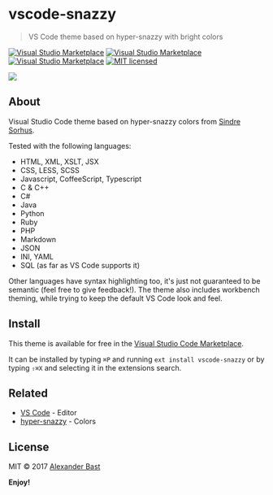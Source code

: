 # vscode-snazzy

> VS Code theme based on hyper-snazzy with bright colors

[![Visual Studio Marketplace](https://vsmarketplacebadge.apphb.com/version/alexanderbast.vscode-snazzy.svg)](https://marketplace.visualstudio.com/items/alexanderbast.vscode-snazzy) [![Visual Studio Marketplace](https://vsmarketplacebadge.apphb.com/installs/alexanderbast.vscode-snazzy.svg)](https://marketplace.visualstudio.com/items/alexanderbast.vscode-snazzy) [![Visual Studio Marketplace](https://vsmarketplacebadge.apphb.com/rating-short/alexanderbast.vscode-snazzy.svg)](https://marketplace.visualstudio.com/items/alexanderbast.vscode-snazzy) [![MIT licensed](https://img.shields.io/badge/license-MIT-blue.svg)](https://raw.githubusercontent.com/alexanderbast/vscode-snazzy/master/LICENSE)

![](https://raw.githubusercontent.com/alexanderbast/vscode-snazzy/master/sample.jpg)

## About

Visual Studio Code theme based on hyper-snazzy colors from [Sindre Sorhus](https://github.com/sindresorhus).

Tested with the following languages:

- HTML, XML, XSLT, JSX
- CSS, LESS, SCSS
- Javascript, CoffeeScript, Typescript
- C & C++
- C#
- Java
- Python
- Ruby
- PHP
- Markdown
- JSON
- INI, YAML
- SQL (as far as VS Code supports it)

Other languages have syntax highlighting too, it's just not guaranteed to be semantic (feel free to give feedback!).
The theme also includes workbench theming, while trying to keep the default VS Code look and feel.

## Install

This theme is available for free in the [Visual Studio Code Marketplace](https://marketplace.visualstudio.com/items/alexanderbast.vscode-snazzy).

It can be installed by typing `⌘P` and running `ext install vscode-snazzy` or by typing `⇧⌘X` and selecting it in the extensions search.

## Related

- [VS Code](https://github.com/Microsoft/vscode) - Editor
- [hyper-snazzy](https://github.com/sindresorhus/hyper-snazzy) - Colors

## License

MIT © 2017 [Alexander Bast](https://github.com/alexanderbast)

**Enjoy!**
